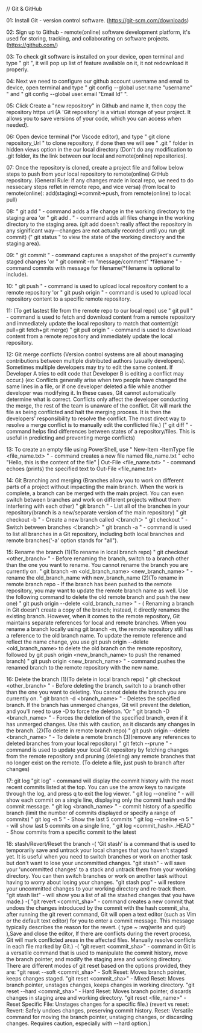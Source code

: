 // Git & GitHub

01:     Install Git - version control software. (https://git-scm.com/downloads)

02:     Sign up to Github - remote(online) software development platform, 
        it's used for storing, tracking, and collaborating on software projects. (https://github.com/)

03:     To check git software is installed on your device, open terminal and type 
        " git ", it will pop up list of feature available on it, it not redownload it properly.

04:     Next we need to configure our github account username and email to device, 
        open terminal and type " git config --global user.name "username" " and 
        " git config --global user.email "Email Id" ".

05:     Click Create a "new repository" in Github and name it, then copy the repository https url 
        (A 'Git repository' is a virtual storage of your project. It allows you to save versions of your code, which you can access when needed).

06:     Open device terminal (*or Vscode editor), and type " git clone repository_Url " to clone repository,
        if done then we will see " .git " folder in hidden views option in the our local directory
        (Don't do any modification to .git folder, its the link between our local and remote(online) repositories).

07:     Once the repository is cloned,
        create a project file and follow below steps to push from your local repository to remote(online) GitHub repository. 
        (General Rule: if any changes made in local repo, we need to do nessecary steps reflet in remote repo, and vice versa)
        (from local to remote(online): add(staging)->commit->push, from remote(online) to local: pull)

08:     " git add <file> " - command adds a file change in the working directory to the staging area 'or 
        " git add . "      - command adds all files change in the working directory to the staging area.
        (git add doesn't really affect the repository in any significant way—changes are not actually recorded until you run git commit)
        (" git status " to view the state of the working directory and the staging area).

09:     " git commit " - command captures a snapshot of the project's currently staged changes 'or
        " git commit -m "message/comment" *filename " - command commits with message for filename(*filename is optional to include).

10:     " git push " - command is used to upload local repository content to a remote repository 'or
        " git push origin <branch> " - command is used to upload local repository content to a specific remote <branch> repository.

11:     (To get lastest file from the remote repo to our local repo) use
        " git pull " - command is used to fetch and download content from a remote repository and immediately update the local repository to match that content(git pull=git fetch+git merge) 
        " git pull origin <branch> " - command is used to download content from a remote <branch> repository and immediately update the local repository.

12:     Git merge conflicts
        (Version control systems are all about managing contributions between multiple distributed authors (usually developers).
        Sometimes multiple developers may try to edit the same content. 
        If Developer A tries to edit code that Developer B is editing a conflict may occur.)
        (ex: Conflicts generally arise when two people have changed the same lines in a file, or if one developer deleted a file while another developer was modifying it.
        In these cases, Git cannot automatically determine what is correct. Conflicts only affect the developer conducting the merge, the rest of the team is unaware of the conflict.
        Git will mark the file as being conflicted and halt the merging process. It is then the developers' responsibility to resolve the conflict.
        The most direct way to resolve a merge conflict is to manually edit the conflicted file.)
        (" git diff " - command helps find differences between states of a repository/files. This is useful in predicting and preventing merge conflicts)

13:     To create an empty file using PowerShell, use
        " New-Item -ItemType file <file_name.txt> " - command creates a new file named file_name.txt
        " echo "Hello, this is the content of the file" | Out-File <file_name.txt> " - command echoes (prints) the specified text to Out-File <file_name.txt>

14:     Git Branching and merging
        (Branches allow you to work on different parts of a project without impacting the main branch.
        When the work is complete, a branch can be merged with the main project.
        You can even switch between branches and work on different projects without them interfering with each other)
        " git branch " - List all of the branches in your repository(branch is a new/separate version of the main repository)
        " git checkout -b <branch> " - Create a new branch called ＜branch＞
        " git checkout <branch> " - Switch between branches ＜branch＞
        " git branch -a " - command is used to list all branches in a Git repository, including both local branches and remote branches('-a' option stands for "all").

15:     Rename the branch
        (1)(To rename in local branch repo)
        " git checkout <other_branch> " - Before renaming the branch, switch to a branch other than the one you want to rename. You cannot rename the branch you are currently on.
        " git branch -m <old_branch_name> <new_branch_name> " - rename the old_branch_name with new_branch_name
        (2)(To rename in remote branch repo - If the branch has been pushed to the remote repository, you may want to update the remote branch name as well. Use the following command to delete the old remote branch and push the new one)
        " git push origin --delete <old_branch_name> " - ( Renaming a branch in Git doesn't create a copy of the branch; instead, it directly renames the existing branch. However, when it comes to the remote repository, Git maintains separate references for local and remote branches. When you rename a branch locally using git branch -m, the remote repository still has a reference to the old branch name. To update the remote reference and reflect the name change, you use git push origin --delete <old_branch_name> to delete the old branch on the remote repository, followed by git push origin <new_branch_name> to push the renamed branch)
        " git push origin <new_branch_name> " - command pushes the renamed branch to the remote repository with the new name.

16:     Delete the branch
        (1)(To delete in local branch repo)
        " git checkout <other_branch> " - Before deleting the branch, switch to a branch other than the one you want to deleting. You cannot delete the branch you are currently on.
        " git branch -d <branch_name> " - Deletes the specified branch. If the branch has unmerged changes, Git will prevent the deletion,   and you'll need to use -D to force the deletion. 'Or
        " git branch -D <branch_name> " - Forces the deletion of the specified branch, even if it has unmerged changes. Use this with caution, as it discards any changes in the branch.
        (2)(To delete in remote branch repo)
        " git push origin --delete <branch_name> " - To delete a remote branch
        (3)(remove any references to deleted branches from your local repository)
        " git fetch --prune " - command is used to update your local Git repository by fetching changes from the remote repository and pruning (deleting) any remote branches that no longer exist on the remote.
        (To delete a file, just push to branch after changes)

17:     git log
        "git log" - command will display the commit history with the most recent commits listed at the top. You can use the arrow keys to navigate through the log, and press q to exit the log viewer.
        " git log --oneline " - will show each commit on a single line, displaying only the commit hash and the commit message.
        " git log <branch_name> " - commit history of a specific branch
        (limit the number of commits displayed or specify a range of commits)
        " git log -n 5 " - Show the last 5 commits
        " git log --oneline -n 5 " - will show last 5 commits on a single line,
        " git log <commit_hash>..HEAD " - Show commits from a specific commit to the latest

18:     stash/Revert/Reset the branch
        -( 'Git stash' is a command that is used to temporarily save and untrack your local changes that you haven't staged yet. It is useful when you need to switch branches or work on another task but don't want to lose your uncommitted changes.
        "git stash" - will save your 'uncommitted changes' to a stack and untrack them from your working directory. You can then switch branches or work on another task without having to worry about losing your changes.
        "git stash pop" - will restore your uncommitted changes to your working directory and re-track them.
        "git stash list" - will show you a list of all the stashed changes that you have made.)
        -( "git revert <commit_sha>" - command creates a new commit that undoes the changes introduced by the commit with the hash commit_sha, after running the git revert command, Git will open a text editor (such as Vim or the default text editor) for you to enter a commit message. This message typically describes the reason for the revert. ( type ~ :wq(write and quit) ),Save and close the editor, If there are conflicts during the revert process, Git will mark conflicted areas in the affected files. Manually resolve conflicts in each file marked by Git.) 
        -( "git revert <commit_sha>" - command in Git is a versatile command that is used to manipulate the commit history, move the branch pointer, and modify the staging area and working directory. There are different modes of git reset based on the options provided, they are: 
        "git reset --soft <commit_sha>" - Soft Reset: Moves branch pointer, keeps changes staged.
        "git reset <commit_sha>" - Mixed Reset: Moves branch pointer, unstages changes, keeps changes in working directory.
        "git reset --hard <commit_sha>" - Hard Reset: Moves branch pointer, discards changes in staging area and working directory.
        "git reset <file_name>" - Reset Specific File: Unstages changes for a specific file.)
        (revert vs reset: 
        Revert: Safely undoes changes, preserving commit history.
        Reset: Versatile command for moving the branch pointer, unstaging changes, or discarding changes. Requires caution, especially with --hard option.)